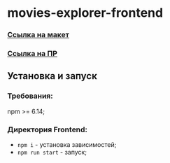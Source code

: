 # movies-explorer-frontend

### [Ссылка на макет](https://disk.yandex.ru/d/_fmlnmdYqZXtug)

### [Ссылка на ПР](https://github.com/Nika414/movies-explorer-frontend/pull/10)
## Установка и запуск
### Требования:

npm >= 6.14;

### Директория Frontend:
* `npm i` - установка зависимостей;
* `npm run start` - запуск;